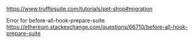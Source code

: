 https://www.trufflesuite.com/tutorials/pet-shop#migration

Error for before-all-hook-prepare-suite
https://ethereum.stackexchange.com/questions/66710/before-all-hook-prepare-suite